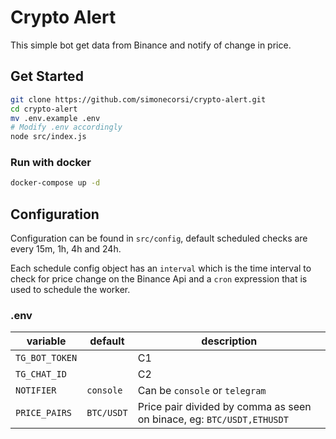 # Crypto Alert

This simple bot get data from Binance and notify of change in price.

## Get Started

```sh
git clone https://github.com/simonecorsi/crypto-alert.git
cd crypto-alert
mv .env.example .env
# Modify .env accordingly
node src/index.js
```

### Run with docker

```sh
docker-compose up -d
```

## Configuration

Configuration can be found in `src/config`, default scheduled checks are every 15m, 1h, 4h and 24h.

Each schedule config object has an `interval` which is the time interval to check for price change on the Binance Api and a `cron` expression that is used to schedule the worker.

### .env

| variable       | default    | description                                                           |
| -------------- | ---------- | --------------------------------------------------------------------- |
| `TG_BOT_TOKEN` |            | C1                                                                    |
| `TG_CHAT_ID`   |            | C2                                                                    |
| `NOTIFIER`     | `console`  | Can be `console` or `telegram`                                        |
| `PRICE_PAIRS`  | `BTC/USDT` | Price pair divided by comma as seen on binace, eg: `BTC/USDT,ETHUSDT` |
